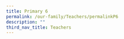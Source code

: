 ```yaml
---
title: Primary 6
permalink: /our-family/Teachers/permalinkP6
description: ""
third_nav_title: Teachers
---
```

